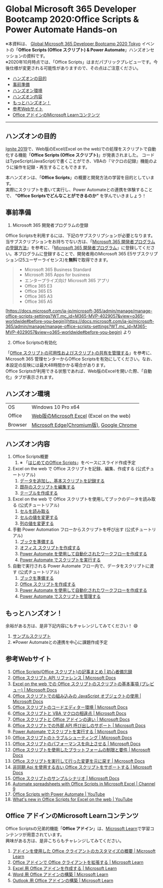 # Global Microsoft 365 Developer Bootcamp 2020:Office Scripts & Power Automate Hands-on

※本資料は、 [Global Microsoft 365 Developer Bootcamp 2020 Tokyo](https://connpass.com/event/188084/) イベントの「**Office Scripts (Office スクリプト) & Power Automate**」ハンズオンセッションの資料です。  
※2020年10月時点では、「Office Scripts」はまだパブリックプレビューです。今後仕様が変更される可能性がありますので、その点はご注意ください。

- [ハンズオンの目的](#ハンズオンの目的)
- [事前準備](#事前準備)
- [ハンズオン環境](#ハンズオン環境)
- [ハンズオン内容](#ハンズオン内容)
- [もっとハンズオン！](#もっとハンズオン！)
- [参考Webサイト](#参考Webサイト)
- [Office アドインのMicrosoft Learnコンテンツ](#Office-アドインのMicrosoft-Learnコンテンツ)

---

## ハンズオンの目的

[Ignite 2019](https://news.microsoft.com/ignite2019/)で、Web版のExcel(Excel on the web)での処理をスクリプトで自動化する機能「**Office Scripts (Office スクリプト)**」が発表されました。
コードはTypeScript(JavaScript)で書くことができ、VBAの『マクロの記録』機能のように操作を記録・再生することもできます。

本ハンズオンは、「**Office Scripts**」の概要と開発方法の学習を目的としています。  
実際にスクリプトを書いて実行し、Power Automateとの連携を体験することで、 **“Office Scriptsでどんなことができるのか”** を学んでいきましょう！

## 事前準備

1. Microsoft 365 開発者プログラムの登録

Office Scriptsを利用するには、下記のサブスクリプションが必要となります。  
当サブスクリプションをお持ちでない方は、「[Microsoft 365 開発者プログラムの登録方法](https://github.com/kinuasa/Setup-M365-DevProgram)」を参考に、「[Microsoft 365 開発者プログラム](https://developer.microsoft.com/ja-jp/microsoft-365/dev-program)」に登録してください。本プログラムに登録することで、開発者用のMicrosoft 365 E5サブスクリプション(25ユーザーライセンス)を**無料**で取得できます。

> - Microsoft 365 Business Standard
> - Microsoft 365 Apps for business
> - エンタープライズ向け Microsoft 365 アプリ
> - Office 365 E3
> - Office 365 E5
> - Office 365 A3
> - Office 365 A5

[https://docs.microsoft.com/ja-jp/microsoft-365/admin/manage/manage-office-scripts-settings?WT.mc_id=M365-MVP-4029057&view=o365-worldwide#before-you-begin](https://docs.microsoft.com/ja-jp/microsoft-365/admin/manage/manage-office-scripts-settings?WT.mc_id=M365-MVP-4029057&view=o365-worldwide#before-you-begin) より

2. Office Scriptsの有効化

「[Office スクリプトの可用性およびスクリプトの共有を管理する](https://docs.microsoft.com/ja-jp/microsoft-365/admin/manage/manage-office-scripts-settings?WT.mc_id=M365-MVP-4029057#manage-availability-of-office-scripts-and-sharing-of-scripts)」を参考に、Microsoft 365 管理センターからOffice Scriptsを有効にしてください。なお、本設定の反映には最大48時間かかる場合があります。  
Office Scriptsが利用できる状態であれば、Web版のExcelを開いた際、「自動化」タブが表示されます。

## ハンズオン環境

|  |  |
|------|-------------|
| OS | Windows 10 Pro x64 |
| Office | [Web版のMicrosoft Excel](https://www.office.com/launch/excel) (Excel on the web) |
| Browser | [Microsoft Edge(Chromium版)](https://www.microsoft.com/ja-jp/edge), [Google Chrome](https://www.google.com/chrome/) |

## ハンズオン内容

1. Office Scripts概要
    1. ※ 「[はじめてのOffice Scripts](https://www.slideshare.net/kinuasa/office-scripts)」をベースにスライド作成予定
1. Excel on the web で Office スクリプトを記録、編集、作成する (公式チュートリアル)
    1. [データを追加し、基本スクリプトを記録する](https://docs.microsoft.com/ja-JP/office/dev/scripts/tutorials/excel-tutorial?WT.mc_id=M365-MVP-4029057#add-data-and-record-a-basic-script)
    1. [既存のスクリプトを編集する](https://docs.microsoft.com/ja-JP/office/dev/scripts/tutorials/excel-tutorial?WT.mc_id=M365-MVP-4029057#edit-an-existing-script)
    1. [テーブルを作成する](https://docs.microsoft.com/ja-JP/office/dev/scripts/tutorials/excel-tutorial?WT.mc_id=M365-MVP-4029057#create-a-table)
1. Excel on the web で Office スクリプトを使用してブックのデータを読み取る (公式チュートリアル)
    1. [セルを読み取る](https://docs.microsoft.com/ja-JP/office/dev/scripts/tutorials/excel-read-tutorial?WT.mc_id=M365-MVP-4029057#read-a-cell)
    1. [セルの値を変更する](https://docs.microsoft.com/ja-JP/office/dev/scripts/tutorials/excel-read-tutorial?WT.mc_id=M365-MVP-4029057#modify-the-value-of-a-cell)
    1. [列の値を変更する](https://docs.microsoft.com/ja-JP/office/dev/scripts/tutorials/excel-read-tutorial?WT.mc_id=M365-MVP-4029057#modify-the-values-of-a-column)
1. 手動 Power Automation フローからスクリプトを呼び出す (公式チュートリアル)
    1. [ブックを準備する](https://docs.microsoft.com/ja-JP/office/dev/scripts/tutorials/excel-power-automate-manual?WT.mc_id=M365-MVP-4029057#prepare-the-workbook)
    1. [オフィス スクリプトを作成する](https://docs.microsoft.com/ja-JP/office/dev/scripts/tutorials/excel-power-automate-manual?WT.mc_id=M365-MVP-4029057#create-an-office-script)
    1. [Power Automate を使用して自動化されたワークフローを作成する](https://docs.microsoft.com/ja-JP/office/dev/scripts/tutorials/excel-power-automate-manual?WT.mc_id=M365-MVP-4029057#create-an-automated-workflow-with-power-automate)
    1. [Power Automate でスクリプトを実行する](https://docs.microsoft.com/ja-JP/office/dev/scripts/tutorials/excel-power-automate-manual?WT.mc_id=M365-MVP-4029057#run-the-script-through-power-automate)
1. 自動で実行される Power Automate フロー内で、データをスクリプトに渡す (公式チュートリアル)
    1. [ブックを準備する](https://docs.microsoft.com/ja-JP/office/dev/scripts/tutorials/excel-power-automate-trigger?WT.mc_id=M365-MVP-4029057#prepare-the-workbook)
    1. [Office スクリプトを作成する](https://docs.microsoft.com/ja-JP/office/dev/scripts/tutorials/excel-power-automate-trigger?WT.mc_id=M365-MVP-4029057#create-an-office-script)
    1. [Power Automate を使用して自動化されたワークフローを作成する](https://docs.microsoft.com/ja-JP/office/dev/scripts/tutorials/excel-power-automate-trigger?WT.mc_id=M365-MVP-4029057#create-an-automated-workflow-with-power-automate)
    1. [Power Automate でスクリプトを管理する](https://docs.microsoft.com/ja-JP/office/dev/scripts/tutorials/excel-power-automate-trigger?WT.mc_id=M365-MVP-4029057#manage-the-script-in-power-automate) 

## もっとハンズオン！

余裕がある方は、是非下記内容にもチャレンジしてみてください！ :smile:

1. [サンプルスクリプト](https://docs.microsoft.com/ja-JP/office/dev/scripts/resources/excel-samples?WT.mc_id=M365-MVP-4029057)
1. ※Power Automateとの連携を中心に課題作成予定

## 参考Webサイト

1. [Office Scripts(Office スクリプト)の記事まとめ | 初心者備忘録](https://www.ka-net.org/blog/?p=12733)
1. [Office スクリプト API リファレンス | Microsoft Docs](https://docs.microsoft.com/ja-jp/javascript/api/office-scripts/overview?WT.mc_id=M365-MVP-4029057)
1. [Excel on the web での Office スクリプトのスクリプトの基本事項 (プレビュー) | Microsoft Docs](https://docs.microsoft.com/ja-jp/office/dev/scripts/develop/scripting-fundamentals?WT.mc_id=M365-MVP-4029057)
1. [Office スクリプトでの組み込みの JavaScript オブジェクトの使用 | Microsoft Docs](https://docs.microsoft.com/ja-jp/office/dev/scripts/develop/javascript-objects?WT.mc_id=M365-MVP-4029057)
1. [Office スクリプトのコードエディター環境 | Microsoft Docs](https://docs.microsoft.com/ja-jp/office/dev/scripts/overview/code-editor-environment?WT.mc_id=M365-MVP-4029057)
1. [Office スクリプトと VBA マクロの相違点 | Microsoft Docs](https://docs.microsoft.com/ja-jp/office/dev/scripts/resources/vba-differences?WT.mc_id=M365-MVP-4029057)
1. [Office スクリプトと Office アドインの違い | Microsoft Docs](https://docs.microsoft.com/ja-jp/office/dev/scripts/resources/add-ins-differences?WT.mc_id=M365-MVP-4029057)
1. [Office スクリプトでの外部 API 呼び出しのサポート | Microsoft Docs](https://docs.microsoft.com/ja-jp/office/dev/scripts/develop/external-calls?WT.mc_id=M365-MVP-4029057)
1. [Power Automate でスクリプトを実行する | Microsoft Docs](https://docs.microsoft.com/ja-jp/office/dev/scripts/develop/power-automate-integration?WT.mc_id=M365-MVP-4029057)
1. [Office スクリプトのトラブルシューティング | Microsoft Docs](https://docs.microsoft.com/ja-jp/office/dev/scripts/testing/troubleshooting?WT.mc_id=M365-MVP-4029057)
1. [Office スクリプトのパフォーマンスを向上させる | Microsoft Docs](https://docs.microsoft.com/ja-jp/office/dev/scripts/develop/web-client-performance?WT.mc_id=M365-MVP-4029057)
1. [Office スクリプトを使用したプラットフォームの制限と要件 | Microsoft Docs](https://docs.microsoft.com/ja-jp/office/dev/scripts/testing/platform-limits?WT.mc_id=M365-MVP-4029057)
1. [Office スクリプトを実行して行った変更を元に戻す | Microsoft Docs](https://docs.microsoft.com/ja-jp/office/dev/scripts/testing/undo?WT.mc_id=M365-MVP-4029057)
1. [非同期 Api を使用する古い Office スクリプトをサポートする | Microsoft Docs](https://docs.microsoft.com/ja-jp/office/dev/scripts/develop/excel-async-model?WT.mc_id=M365-MVP-4029057)
1. [Office スクリプトのサンプルシナリオ | Microsoft Docs](https://docs.microsoft.com/ja-jp/office/dev/scripts/resources/scenarios/sample-scenario-overview?WT.mc_id=M365-MVP-4029057)
1. [Automate spreadsheets with Office Scripts in Microsoft Excel | Channel 9](https://channel9.msdn.com/events/Build/2020/INT114?WT.mc_id=M365-MVP-4029057)
1. [Office Scripts with Power Automate | YouTube](https://www.youtube.com/watch?v=1jxXXnxdG9A)
1. [What's new in Office Scripts for Excel on the web | YouTube](https://www.youtube.com/watch?v=94YYO3xiSOI)

## Office アドインのMicrosoft Learnコンテンツ

Office Scriptsの兄弟的機能「**Office アドイン**」は、[Microsoft Learn](https://docs.microsoft.com/ja-jp/learn/)で学習コンテンツが用意されています。  
興味がある方は、是非こちらもチャレンジしてみてください。

1. [アドインを使用した Office クライアントのカスタマイズの概要 | Microsoft Learn](https://docs.microsoft.com/ja-jp/learn/modules/intro-office-add-ins/?WT.mc_id=M365-MVP-4029057)
1. [Office アドインで Office クライアントを拡張する | Microsoft Learn](https://docs.microsoft.com/ja-jp/learn/paths/m365-office-add-in-associate/?WT.mc_id=M365-MVP-4029057)
1. [Excel 用 Office アドインを作成する | Microsoft Learn](https://docs.microsoft.com/ja-jp/learn/modules/office-add-ins-excel/?WT.mc_id=M365-MVP-4029057)
1. [Word 用 Office アドインの構築 | Microsoft Learn](https://docs.microsoft.com/ja-jp/learn/modules/office-add-ins-word/?WT.mc_id=M365-MVP-4029057)
1. [Outlook 用 Office アドインの構築 | Microsoft Learn](https://docs.microsoft.com/ja-jp/learn/modules/office-add-ins-outlook/?WT.mc_id=M365-MVP-4029057)